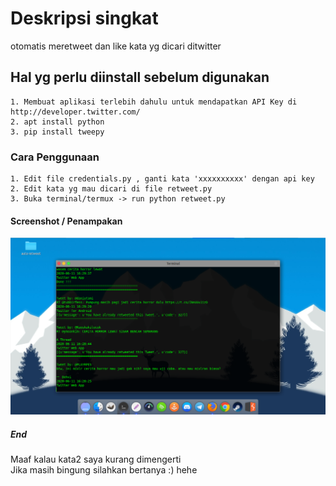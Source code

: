 # Deskripsi singkat
otomatis meretweet dan like kata yg dicari ditwitter

## Hal yg perlu diinstall sebelum digunakan
```
1. Membuat aplikasi terlebih dahulu untuk mendapatkan API Key di http://developer.twitter.com/
2. apt install python
3. pip install tweepy
```

### Cara Penggunaan
```
1. Edit file credentials.py , ganti kata 'xxxxxxxxxx' dengan api key
2. Edit kata yg mau dicari di file retweet.py
3. Buka terminal/termux -> run python retweet.py
```

#### Screenshot / Penampakan
![alt text](https://raw.githubusercontent.com/mugi789/auto-retweet/master/Screenshot_2020-06-11_23-32-37.png)

##### End

Maaf kalau kata2 saya kurang dimengerti <br />
Jika masih bingung silahkan bertanya :)
hehe

